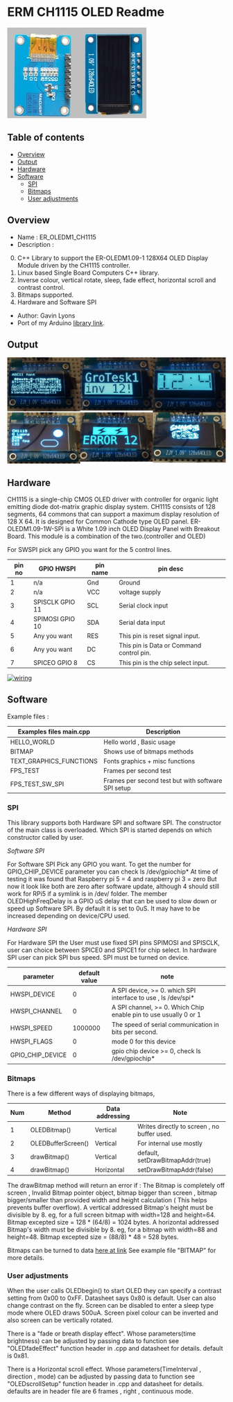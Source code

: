 # ERM CH1115 OLED Readme

[![ OLED image](https://github.com/gavinlyonsrepo/ER_OLEDM1_CH1115/blob/main/extras/image/oled.jpg)](https://github.com/gavinlyonsrepo/ER_OLEDM1_CH1115/blob/main/extras/image/oled.jpg)

## Table of contents


  * [Overview](#overview)
  * [Output](#output)
  * [Hardware](#hardware)
  * [Software](#software)
      * [SPI](#spi)
      * [Bitmaps](#bitmaps)
      * [User adjustments](#user-adjustments)


## Overview

* Name : ER_OLEDM1_CH1115
* Description :

0. C++ Library to support the ER-OLEDM1.09-1 128X64 OLED Display Module
   driven by the CH1115 controller.
1. Linux based Single Board Computers C++ library.
2. Inverse colour, vertical rotate, sleep, fade effect, horizontal scroll and contrast control.
3. Bitmaps supported.
4. Hardware and Software SPI

* Author: Gavin Lyons
* Port of my Arduino [library link](https://github.com/gavinlyonsrepo/ER_OLEDM1_CH1115).

## Output

[![ output image ](https://github.com/gavinlyonsrepo/ER_OLEDM1_CH1115_PICO/blob/main/extra/image/all.jpg)](https://github.com/gavinlyonsrepo/ER_OLEDM1_CH1115_PICO/blob/main/extra/image/all.jpg)


## Hardware

CH1115 is a single-chip CMOS OLED driver with controller for organic light emitting diode dot-matrix graphic display system. CH1115 consists of 128 segments, 64 commons that can support a maximum display resolution of 128 X 64. It is designed for Common Cathode type OLED panel. ER-OLEDM1.09-1W-SPI is a White 1.09 inch OLED Display Panel with Breakout Board. This module is a combination of the two.(controller and OLED)

For SWSPI pick any GPIO you want for the 5 control lines.


| pin no | GPIO HWSPI | pin name | pin desc |
|-----|-----|-----|-----|
| 1 | n/a |Gnd | Ground |
| 2 | n/a |VCC | voltage supply |
| 3 | SPISCLK GPIO 11 |SCL | Serial clock input |
| 4 | SPIMOSI GPIO 10 |SDA | Serial data input |
| 5 | Any you want | RES | This pin is reset signal input.  |
| 6 | Any you want | DC | This pin is Data or Command control pin. |
| 7 | SPICEO GPIO 8 | CS | This pin is the chip select input.  |



[![ wiring ](https://github.com/gavinlyonsrepo/Display_Lib_RPI/blob/main/extra/images/ch1115.png)](https://github.com/gavinlyonsrepo/Display_Lib_RPI/blob/main/extra/images/ch1115.png)

## Software

Example files : 

| Examples files main.cpp  | Description |
| ------ | ------ |
| HELLO_WORLD | Hello world , Basic usage |
| BITMAP | Shows use of bitmaps methods  |
| TEXT_GRAPHICS_FUNCTIONS | Fonts graphics + misc functions |
| FPS_TEST |  Frames per second test  |
| FPS_TEST_SW_SPI | Frames per second test but with software SPI setup|

### SPI

This library supports both Hardware SPI and software SPI.
The constructor of the main class is overloaded.
Which SPI is started depends on which constructor called by user.

*Software SPI*

For Software SPI Pick any GPIO you want.
To get the number for GPIO_CHIP_DEVICE parameter you can check ls /dev/gpiochip*
At time of testing it was found that Raspberry pi 5 = 4 and raspberry pi 3 = zero 
But now it look like both are zero after software update, although 4 should still work for RPi5 
if a symlink is in /dev/ folder. 
The member OLEDHighFreqDelay is a GPIO uS delay that
can be used to slow down or speed up Software SPI.
By default it is set to 0uS. It may have to be increased depending on device/CPU used.

*Hardware SPI*

For Hardware SPI the User must use fixed SPI pins SPIMOSI and SPISCLK, user can choice between SPICE0 and SPICE1 
for chip select. In hardware SPI user can pick SPI bus speed. SPI must be turned on device.

| parameter | default value | note  |
| --- | --- | --- |
| HWSPI_DEVICE | 0| A SPI device, >= 0. which SPI interface to use , ls /dev/spi*|
| HWSPI_CHANNEL | 0 |A SPI channel, >= 0. Which Chip enable pin to use usually 0 or 1|
| HWSPI_SPEED |  1000000| The speed of serial communication in bits per second.|
| HWSPI_FLAGS | 0|  mode 0 for this device |
| GPIO_CHIP_DEVICE | 0| gpio chip device >= 0, check ls /dev/gpiochip* |

### Bitmaps

There is a few different ways of displaying bitmaps,

| Num | Method |  Data addressing | Note |
| ------ | ------  | ------ |  ------ |
| 1 | OLEDBitmap() |  Vertical |  Writes directly to screen , no buffer used. |
| 2 | OLEDBufferScreen() |  Vertical  | For internal use mostly |
| 3 | drawBitmap() |  Vertical | default, setDrawBitmapAddr(true) |
| 4 | drawBitmap() |  Horizontal | setDrawBitmapAddr(false) |

The drawBitmap method will return an error if : The Bitmap is completely off screen ,
Invalid Bitmap pointer object, bitmap bigger than screen , bitmap bigger/smaller than provided width and height calculation
( This helps prevents buffer overflow).
A vertical addressed Bitmap's height must be divisible by 8. eg, for a full screen bitmap with width=128 and height=64.
Bitmap excepted size = 128 * (64/8) = 1024 bytes.
A horizontal addressed Bitmap's width must be divisible by 8. eg, for a bitmap with width=88 and height=48.
Bitmap excepted size = (88/8) * 48 = 528 bytes.

Bitmaps can be turned to data [here at link]( https://javl.github.io/image2cpp/)
See example file "BITMAP" for more details.

### User adjustments

When the user calls OLEDbegin() to start OLED they can specify a contrast setting from 0x00 to 0xFF. Datasheet says 0x80 is default. User can also change contrast on the fly.
Screen can be disabled to enter a sleep type mode where OLED draws 500uA.
Screen pixel colour can be inverted and also screen can be vertically rotated.

There is a "fade or breath display effect". Whose parameters(time brightness) can be adjusted by passing data to function see "OLEDfadeEffect" function header  in .cpp and datasheet for details.
default is 0x81.

There is a  Horizontal scroll effect. Whose parameters(TimeInterval , direction , mode)
can be adjusted by passing data to function see "OLEDscrollSetup" function header in .cpp and datasheet for details. defaults are in header file are 6 frames , right , continuous mode.
